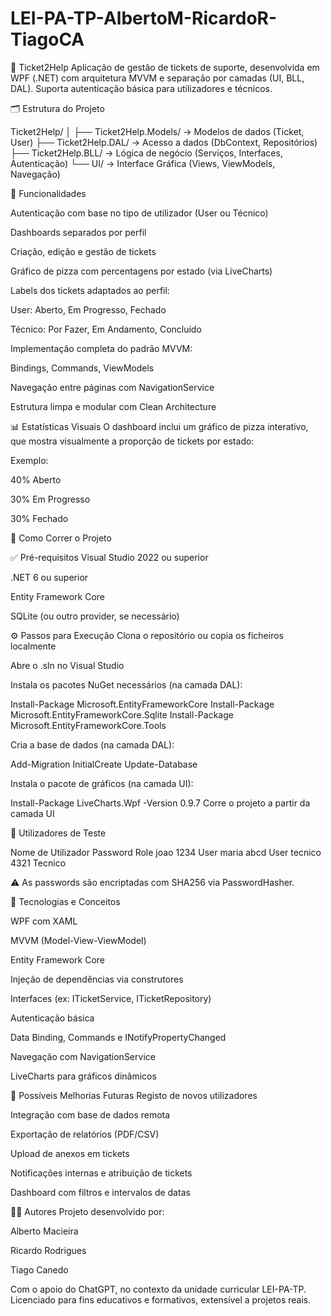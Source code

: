 # LEI-PA-TP-AlbertoM-RicardoR-TiagoCA

🎫 Ticket2Help
Aplicação de gestão de tickets de suporte, desenvolvida em WPF (.NET) com arquitetura MVVM e separação por camadas (UI, BLL, DAL). Suporta autenticação básica para utilizadores e técnicos.

🗂️ Estrutura do Projeto

Ticket2Help/
│
├── Ticket2Help.Models/   → Modelos de dados (Ticket, User)
├── Ticket2Help.DAL/      → Acesso a dados (DbContext, Repositórios)
├── Ticket2Help.BLL/      → Lógica de negócio (Serviços, Interfaces, Autenticação)
└── UI/                   → Interface Gráfica (Views, ViewModels, Navegação)


🔑 Funcionalidades

Autenticação com base no tipo de utilizador (User ou Técnico)

Dashboards separados por perfil

Criação, edição e gestão de tickets

Gráfico de pizza com percentagens por estado (via LiveCharts)

Labels dos tickets adaptados ao perfil:

User: Aberto, Em Progresso, Fechado

Técnico: Por Fazer, Em Andamento, Concluído

Implementação completa do padrão MVVM:

Bindings, Commands, ViewModels

Navegação entre páginas com NavigationService

Estrutura limpa e modular com Clean Architecture


📊 Estatísticas Visuais
O dashboard inclui um gráfico de pizza interativo, que mostra visualmente a proporção de tickets por estado:

Exemplo:

40% Aberto

30% Em Progresso

30% Fechado


🚀 Como Correr o Projeto

✅ Pré-requisitos
Visual Studio 2022 ou superior

.NET 6 ou superior

Entity Framework Core

SQLite (ou outro provider, se necessário)

⚙️ Passos para Execução
Clona o repositório ou copia os ficheiros localmente

Abre o .sln no Visual Studio

Instala os pacotes NuGet necessários (na camada DAL):

Install-Package Microsoft.EntityFrameworkCore
Install-Package Microsoft.EntityFrameworkCore.Sqlite
Install-Package Microsoft.EntityFrameworkCore.Tools


Cria a base de dados (na camada DAL):

Add-Migration InitialCreate
Update-Database


Instala o pacote de gráficos (na camada UI):

Install-Package LiveCharts.Wpf -Version 0.9.7
Corre o projeto a partir da camada UI


👥 Utilizadores de Teste

Nome de Utilizador	Password	Role
joao	1234	User
maria	abcd	User
tecnico	4321	Tecnico

⚠️ As passwords são encriptadas com SHA256 via PasswordHasher.


🧠 Tecnologias e Conceitos

WPF com XAML

MVVM (Model-View-ViewModel)

Entity Framework Core

Injeção de dependências via construtores

Interfaces (ex: ITicketService, ITicketRepository)

Autenticação básica

Data Binding, Commands e INotifyPropertyChanged

Navegação com NavigationService

LiveCharts para gráficos dinâmicos


📌 Possíveis Melhorias Futuras
Registo de novos utilizadores

Integração com base de dados remota

Exportação de relatórios (PDF/CSV)

Upload de anexos em tickets

Notificações internas e atribuição de tickets

Dashboard com filtros e intervalos de datas


👨‍💻 Autores
Projeto desenvolvido por:

Alberto Macieira

Ricardo Rodrigues

Tiago Canedo

Com o apoio do ChatGPT, no contexto da unidade curricular LEI-PA-TP.
Licenciado para fins educativos e formativos, extensível a projetos reais.
